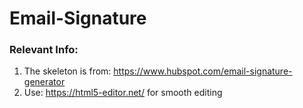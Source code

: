 # Email-Signature
<h3>Relevant Info:</h3>
<ol>
  <li>The skeleton is from: <a href="https://www.hubspot.com/email-signature-generator">https://www.hubspot.com/email-signature-generator</a></li>
  <li>Use: <a href="https://html5-editor.net/">https://html5-editor.net/</a> for smooth editing</li>
</ol>
  
